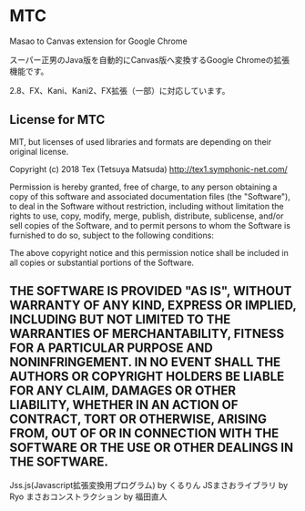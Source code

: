 # MTC
Masao to Canvas extension for Google Chrome

スーパー正男のJava版を自動的にCanvas版へ変換するGoogle Chromeの拡張機能です。　

2.8、FX、Kani、Kani2、FX拡張（一部）に対応しています。

## License for MTC
MIT, but licenses of used libraries and formats are depending on their original license.

Copyright (c) 2018 Tex (Tetsuya Matsuda) http://tex1.symphonic-net.com/

Permission is hereby granted, free of charge, to any person obtaining a copy of this software and associated documentation files (the "Software"), to deal in the Software without restriction, including without limitation the rights to use, copy, modify, merge, publish, distribute, sublicense, and/or sell copies of the Software, and to permit persons to whom the Software is furnished to do so, subject to the following conditions:

The above copyright notice and this permission notice shall be included in all copies or substantial portions of the Software.

THE SOFTWARE IS PROVIDED "AS IS", WITHOUT WARRANTY OF ANY KIND, EXPRESS OR IMPLIED, INCLUDING BUT NOT LIMITED TO THE WARRANTIES OF MERCHANTABILITY, FITNESS FOR A PARTICULAR PURPOSE AND NONINFRINGEMENT. IN NO EVENT SHALL THE AUTHORS OR COPYRIGHT HOLDERS BE LIABLE FOR ANY CLAIM, DAMAGES OR OTHER LIABILITY, WHETHER IN AN ACTION OF CONTRACT, TORT OR OTHERWISE, ARISING FROM, OUT OF OR IN CONNECTION WITH THE SOFTWARE OR THE USE OR OTHER DEALINGS IN THE SOFTWARE.
--
Jss.js(Javascript拡張変換用プログラム) by くるりん
JSまさおライブラリ by Ryo
まさおコンストラクション by 福田直人
